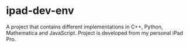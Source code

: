 # ipad-dev-env
A project that contains different implementations in C++, Python, Mathematica and JavaScript. Project is developed from my personal iPad Pro.
